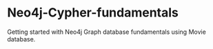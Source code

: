 # Neo4j-Cypher-fundamentals
Getting started with Neo4j Graph database fundamentals using Movie database.
